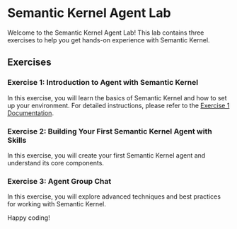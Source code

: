 # Semantic Kernel Agent Lab

Welcome to the Semantic Kernel Agent Lab! This lab contains three exercises to help you get hands-on experience with Semantic Kernel.

## Exercises

### Exercise 1: Introduction to Agent with Semantic Kernel
In this exercise, you will learn the basics of Semantic Kernel and how to set up your environment. For detailed instructions, please refer to the [Exercise 1 Documentation](EXE1_Basic_agent.md).

### Exercise 2: Building Your First Semantic Kernel Agent with Skills
In this exercise, you will create your first Semantic Kernel agent and understand its core components.

### Exercise 3: Agent Group Chat
In this exercise, you will explore advanced techniques and best practices for working with Semantic Kernel.

Happy coding!